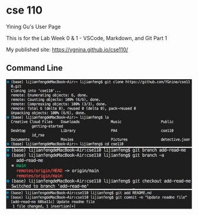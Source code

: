 # cse 110
Yining Gu's User Page

This is for the Lab Week 0 & 1 - VSCode, Markdown, and Git Part 1 

My published site: https://ygnina.github.io/cse110/


## Command Line

![Image](pic1.jpg)
![Image](pic2.jpg)
![Image](pic3.jpg)
